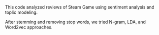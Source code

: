 This code analyzed reviews of Steam Game using sentiment analysis and toplic modeling.

After stemming and removing stop words, we tried N-gram, LDA, and Word2vec approaches.
